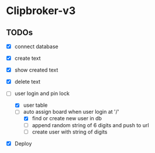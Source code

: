 # Clipbroker-v3

## TODOs

- [x] connect database
- [x] create text
- [x] show created text
- [x] delete text

- [ ] user login and pin lock

  - [x] user table
  - [ ] auto assign board when user login at '/'
    - [x] find or create new user in db
    - [ ] append random string of 6 digits and push to url
    - [ ] create user with string of digits

- [x] Deploy
